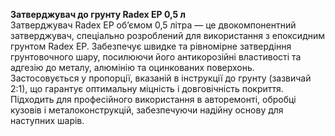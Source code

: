 **Затверджувач до грунту Radex EP 0,5 л**  
Затверджувач Radex EP об’ємом 0,5 літра — це двокомпонентний затверджувач, спеціально розроблений для використання з епоксидним грунтом Radex EP. Забезпечує швидке та рівномірне затвердіння грунтовочного шару, посилюючи його антикорозійні властивості та адгезію до металу, алюмінію та оцинкованих поверхонь. Застосовується у пропорції, вказаній в інструкції до грунту (зазвичай 2:1), що гарантує оптимальну міцність і довговічність покриття. Підходить для професійного використання в авторемонті, обробці кузовів і металоконструкцій, забезпечуючи надійну основу для наступних шарів.